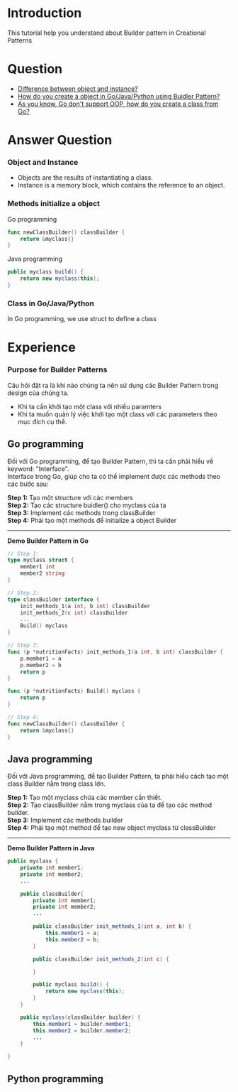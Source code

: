 # Introduction
This tutorial help you understand about Builder pattern in Creational Patterns

# Question
* [Difference between object and instance?](#object-and-instance)
* [How do you create a object in Go/Java/Python using Buidler Pattern?](#methods-initialize-a-object)
* [As you know, Go don't support OOP, how do you create a class from Go?](#class-in-gojavapython)

# Answer Question
### Object and Instance
- Objects are the results of instantiating a class. 
- Instance is a memory block, which contains the reference to an object. 

### Methods initialize a object
Go programming
```go
func newClassBuilder() classBuilder {
	return &myclass{}
}
```

Java programming
```java
public myclass build() {
    return new myclass(this);
}
```
### Class in Go/Java/Python
In Go programming, we use struct to define a class
# Experience
### Purpose for Builder Patterns
Câu hỏi đặt ra là khi nào chúng ta nên sử dụng các Builder Pattern trong design của chúng ta.
* Khi ta cần khởi tạo một class với nhiều paramters
* Khi ta muốn quản lý việc khởi tạo một class với các parameters theo mục đích cụ thể.
## Go programming

Đối với Go programming, để tạo Builder Pattern, thì ta cần phải hiểu về keyword: "Interface".  
Interface trong Go, giúp cho ta có thể implement được các methods theo các bước sau:  

**Step 1:** Tạo một structure với các members  
**Step 2:** Tạo các structure buidler() cho myclass của ta  
**Step 3:** Implement các methods trong classBuilder   
**Step 4:** Phải tạo một methods để initialize a object Builder  

--------------------------------------------------------------------------------
**Demo Builder Pattern in Go**
```go
// Step 1:
type myclass struct {
    member1 int 
    member2 string
}

// Step 2:
type classBuilder interface {
    init_methods_1(a int, b int) classBuilder
    init_methods_2(c int) classBuilder
    ...
	Build() myclass
}

// Step 3:
func (p *nutritionFacts) init_methods_1(a int, b int) classBuilder {
    p.member1 = a
    p.member2 = b
    return p
}

func (p *nutritionFacts) Build() myclass {
    return p
}

// Step 4:
func newClassBuilder() classBuilder {
	return &myclass{}
}

```

## Java programming
Đối với Java programming, để tạo Builder Pattern, ta phải hiểu cách tạo một class Builder nằm trong class lớn.  

**Step 1:** Tạo một myclass chứa các member cần thiết.  
**Step 2:** Tạo classBuilder nằm trong myclass của ta để tạo các method builder.  
**Step 3:** Implement các methods builder  
**Step 4:** Phải tạo một method để tạo new object myclass từ classBuilder  

--------------------------------------------------------------------------------
**Demo Builder Pattern in Java**
```java
public myclass {
    private int member1;
    private int member2;
    ...

    public classBuilder{
        private int member1;
        private int member2;
        ...

        public classBuilder init_methods_1(int a, int b) {
            this.member1 = a;
            this.member2 = b;
        }

        public classBuilder init_methods_2(int c) {

        }

        public myclass build() {
            return new myclass(this);
        }
    }

    public myclass(classBuilder builder) {
        this.member1 = builder.member1;
        this.member2 = builder.member2;
        ...
    }

}
```

## Python programming

```python

```
